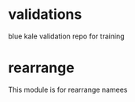 # validations
blue kale validation repo for training

rearrange
=========
This module is for rearrange namees
